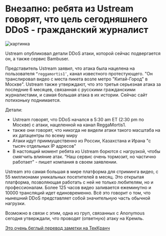 # Внезапно: ребята из Ustream говорят, что цель сегодняшнего DDoS - гражданский журналист

![картинка](http://tctechcrunch2011.files.wordpress.com/2011/10/ustreamlogo.png?w=288)

Ustream опубликовал детали DDoS атаки, которой сейчас подвергается он, а также сервис Bambuser.

Представитель Ustream заявил, что атака была нацелена на пользователя `“reggamortis1″`, канал известного протестующего. "Он транслировал видео с места пикета возле метро "Китай-Город" в Москве". Ustream также утверждают, что это третья серьезная атака за последние 6 месяцев, связанная с русскими гражданскими журналистами, и самая большая атака в их истории. Сейчас сайт потихоньку поднимается.

Детали:

* Ustream говорят, что DDoS начался в 5:30 am ET (2:30 pm по Москве) с атаки, нацеленной на канал ReggaMortis1.
* также они говорят, что никогда не видели атаки такого масштаба на их датацентры по всему миру
* Атаки идут приимущественно из России, Казахстана и Ирана "с тысяч отдельных IP адресов"
* В настоящий момент ребята из Ustream борются с нагрузкой, чтобы смягчить влияние атак. “Наш сервис очень тормозит, но частично работает” - пишет компания в своем заявлении.

Ustream это самая большая в мире платформа для стриминга видео, с 55 миллионами уникальных посетителей в месяц. Это открытая платформа, позволяющая работать с ней не только любителям, но и профессионалам. Более 125 часов видео заливается ежеминутно и 10000 трансляций идет единовременно. Всё это говорит о том, что нынешний DDoS представляет собой значительную часть обычной нагрузки.

Возможно в связи с этим, одна из груп, связанных с Anonymous сегодня утверждали, что проводят (ответную) атаку на Кремль.

[Это очень беглый перевод заметки на ТекКранч](http://techcrunch.com/2012/05/09/ustream-says-russian-citizen-journalist-is-the-focus-of-todays-ddos-attack/)
